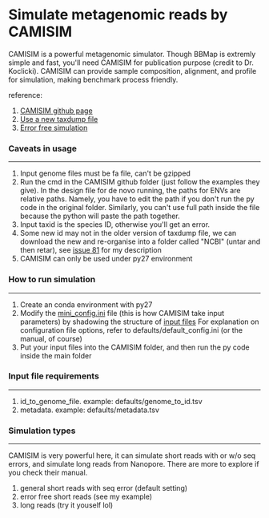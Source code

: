 # Simulate metagenomic reads by CAMISIM

CAMISIM is a powerful metagenomic simulator. Though BBMap is extremly simple and fast, you'll need CAMISIM for publication purpose (credit to Dr. Koclicki). CAMISIM can provide sample composition, alignment, and profile for simulation, making benchmark process friendly.

reference:
1. [CAMISIM github page](https://github.com/CAMI-challenge/CAMISIM)
2. [Use a new taxdump file](https://github.com/CAMI-challenge/CAMISIM/issues/81)
3. [Error free simulation](https://github.com/CAMI-challenge/CAMISIM/issues/53)

### Caveats in usage
---
1. Input genome files must be fa file, can't be gzipped
2. Run the cmd in the CAMISIM github folder (just follow the examples they give). In the design file for de novo running, the paths for ENVs are relative paths. Namely, you have to edit the path if you don't run the py code in the original folder. Similarly, you can't use full path inside the file because the python will paste the path together.
3. Input taxid is the species ID, otherwise you'll get an error.
4. Some new id may not in the older version of taxdump file, we can download the new and re-organise into a folder called "NCBI" (untar and then retar), see [issue 81](https://github.com/CAMI-challenge/CAMISIM/issues/81) for my description
5. CAMISIM can only be used under py27 environment

### How to run simulation
---
1. Create an conda environment with py27
2. Modify the [mini_config.ini](https://github.com/CAMI-challenge/CAMISIM/wiki/Configuration-File-Options) file (this is how CAMISIM take input parameters) by shadowing the structure of [input files](https://github.com/CAMI-challenge/CAMISIM/wiki/File-Formats) For explanation on configuration file options, refer to defaults/default_config.ini (or the manual, of course) 
3. Put your input files into the CAMISIM folder, and then run the py code inside the main folder

### Input file requirements
---
1. id_to_genome_file. example: defaults/genome_to_id.tsv
2. metadata. example: defaults/metadata.tsv

### Simulation types
---
CAMISIM is very powerful here, it can simulate short reads with or w/o seq errors, and simulate long reads from Nanopore. There are more to explore if you check their manual.
1. general short reads with seq error (default setting)
2. error free short reads (see my example)
3. long reads (try it youself lol)
